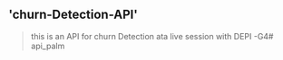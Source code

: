 ## 'churn-Detection-API'
> this is an API for churn Detection ata live session with DEPI -G4#   a p i _ p a l m  
 